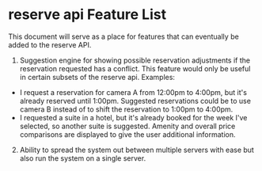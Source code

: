 reserve api Feature List
========================

This document will serve as a place for features that can eventually be added to
the reserve API.

1. Suggestion engine for showing possible reservation adjustments if the
reservation requested has a conflict. This feature would only be useful in
certain subsets of the reserve api.
Examples:

  - I request a reservation for camera A from 12:00pm to 4:00pm, but it's
    already reserved until 1:00pm. Suggested reservations could be to use
    camera B instead of to shift the reservation to 1:00pm to 4:00pm.
  - I requested a suite in a hotel, but it's already booked for the week I've
    selected, so another suite is suggested. Amenity and overall price
    comparisons are displayed to give the user additional information.
2. Ability to spread the system out between multiple servers with ease but also
   run the system on a single server.
